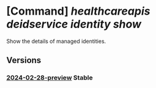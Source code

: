 # [Command] _healthcareapis deidservice identity show_

Show the details of managed identities.

## Versions

### [2024-02-28-preview](/Resources/mgmt-plane/L3N1YnNjcmlwdGlvbnMve30vcmVzb3VyY2Vncm91cHMve30vcHJvdmlkZXJzL21pY3Jvc29mdC5oZWFsdGhkYXRhYWlzZXJ2aWNlcy9kZWlkc2VydmljZXMve30=/2024-02-28-preview.xml) **Stable**

<!-- mgmt-plane /subscriptions/{}/resourcegroups/{}/providers/microsoft.healthdataaiservices/deidservices/{} 2024-02-28-preview identity -->
